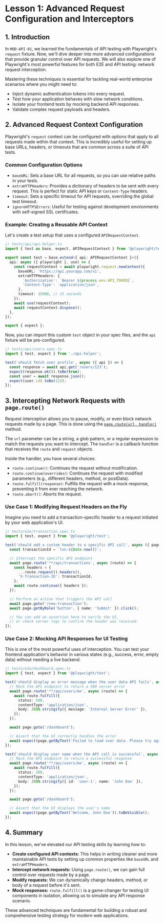 # Lesson 1: Advanced Request Configuration and Interceptors

## 1. Introduction

In `MOD-API-01`, we learned the fundamentals of API testing with Playwright's `request` fixture. Now, we'll dive deeper into more advanced configurations that provide granular control over API requests. We will also explore one of Playwright's most powerful features for both E2E and API testing: network request interception.

Mastering these techniques is essential for tackling real-world enterprise scenarios where you might need to:
- Inject dynamic authentication tokens into every request.
- Test how your application behaves with slow network conditions.
- Isolate your frontend tests by mocking backend API responses.
- Validate complex request payloads and headers.

## 2. Advanced Request Context Configuration

Playwright's `request` context can be configured with options that apply to all requests made within that context. This is incredibly useful for setting up base URLs, headers, or timeouts that are common across a suite of API tests.

### Common Configuration Options

- `baseURL`: Sets a base URL for all requests, so you can use relative paths in your tests.
- `extraHTTPHeaders`: Provides a dictionary of headers to be sent with every request. This is perfect for static API keys or `Content-Type` headers.
- `timeout`: Sets a specific timeout for API requests, overriding the global test timeout.
- `ignoreHTTPSErrors`: Useful for testing against development environments with self-signed SSL certificates.

### Example: Creating a Reusable API Context

Let's create a test setup that uses a configured `APIRequestContext`.

```typescript
// tests/api/api-helper.ts
import { test as base, expect, APIRequestContext } from '@playwright/test';

export const test = base.extend<{ api: APIRequestContext }>({
  api: async ({ playwright }, use) => {
    const requestContext = await playwright.request.newContext({
      baseURL: 'https://api.yourapp.com/v1',
      extraHTTPHeaders: {
        'Authorization': `Bearer ${process.env.API_TOKEN}`,
        'Content-Type': 'application/json',
      },
      timeout: 15000, // 15 seconds
    });
    await use(requestContext);
    await requestContext.dispose();
  },
});

export { expect };
```

Now, you can import this custom `test` object in your spec files, and the `api` fixture will be pre-configured.

```typescript
// tests/api/users.spec.ts
import { test, expect } from './api-helper';

test('should fetch user profile', async ({ api }) => {
  const response = await api.get('/users/123');
  expect(response.ok()).toBe(true);
  const user = await response.json();
  expect(user.id).toBe(123);
});
```

## 3. Intercepting Network Requests with `page.route()`

Request interception allows you to pause, modify, or even block network requests made by a page. This is done using the [`page.route(url, handler)`](https://playwright.dev/docs/api/class-page#page-route) method.

The `url` parameter can be a string, a glob pattern, or a regular expression to match the requests you want to intercept. The `handler` is a callback function that receives the `route` and `request` objects.

Inside the handler, you have several choices:
- `route.continue()`: Continues the request without modification.
- `route.continue(overrides)`: Continues the request with modified parameters (e.g., different headers, method, or postData).
- `route.fulfill(response)`: Fulfills the request with a mock response, preventing it from ever reaching the network.
- `route.abort()`: Aborts the request.

### Use Case 1: Modifying Request Headers on the Fly

Imagine you need to add a transaction-specific header to a request initiated by your web application's UI.

```typescript
// tests/e2e/transaction.spec.ts
import { test, expect } from '@playwright/test';

test('should add a custom header to a specific API call', async ({ page }) => {
  const transactionId = `txn-${Date.now()}`;

  // Intercept the specific API endpoint
  await page.route('**/api/transactions', async (route) => {
    const headers = {
      ...route.request().headers(),
      'X-Transaction-ID': transactionId,
    };
    await route.continue({ headers });
  });

  // Perform an action that triggers the API call
  await page.goto('/new-transaction');
  await page.getByRole('button', { name: 'Submit' }).click();

  // You can add an assertion here to verify the UI,
  // or check server logs to confirm the header was received.
});
```

### Use Case 2: Mocking API Responses for UI Testing

This is one of the most powerful uses of interception. You can test your frontend application's behavior in various states (e.g., success, error, empty data) without needing a live backend.

```typescript
// tests/e2e/dashboard.spec.ts
import { test, expect } from '@playwright/test';

test('should display an error message when the user data API fails', async ({ page }) => {
  // Mock the API endpoint to return a 500 server error
  await page.route('**/api/users/me', async (route) => {
    await route.fulfill({
      status: 500,
      contentType: 'application/json',
      body: JSON.stringify({ message: 'Internal Server Error' }),
    });
  });

  await page.goto('/dashboard');

  // Assert that the UI correctly handles the error
  await expect(page.getByText('Failed to load user data. Please try again.')).toBeVisible();
});

test('should display user name when the API call is successful', async ({ page }) => {
  // Mock the API endpoint to return a successful response
  await page.route('**/api/users/me', async (route) => {
    await route.fulfill({
      status: 200,
      contentType: 'application/json',
      body: JSON.stringify({ id: 'user-1', name: 'John Doe' }),
    });
  });

  await page.goto('/dashboard');

  // Assert that the UI displays the user's name
  await expect(page.getByText('Welcome, John Doe')).toBeVisible();
});
```

## 4. Summary

In this lesson, we've elevated our API testing skills by learning how to:
- **Create configured API contexts:** This helps in writing cleaner and more maintainable API tests by setting up common properties like `baseURL` and `extraHTTPHeaders`.
- **Intercept network requests:** Using `page.route()`, we can gain full control over requests made by a page.
- **Modify requests:** We can dynamically change headers, method, or body of a request before it's sent.
- **Mock responses:** `route.fulfill()` is a game-changer for testing UI components in isolation, allowing us to simulate any API response scenario.

These advanced techniques are fundamental for building a robust and comprehensive testing strategy for modern web applications.